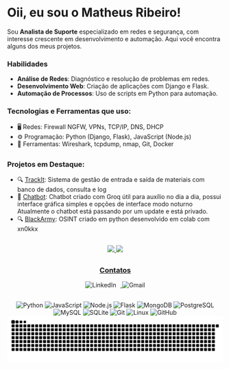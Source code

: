# Oii, eu sou o **Matheus Ribeiro!**

Sou **Analista de Suporte** especializado em redes e segurança, com interesse crescente em desenvolvimento e automação. Aqui você encontra alguns dos meus projetos.

### Habilidades
- **Análise de Redes**: Diagnóstico e resolução de problemas em redes.
- **Desenvolvimento Web**: Criação de aplicações com Django e Flask.
- **Automação de Processos**: Uso de scripts em Python para automação.

### Tecnologias e Ferramentas que uso:
- 🖥️ Redes: Firewall NGFW, VPNs, TCP/IP, DNS, DHCP
- ⚙️ Programação: Python (Django, Flask), JavaScript (Node.js)
- 🔧 Ferramentas: Wireshark, tcpdump, nmap, Git, Docker

##

### Projetos em Destaque:
- 🔍 [TrackIt](https://github.com/MatheusRibeiro0999/TrackIt): Sistema de gestão de entrada e saída de materiais com banco de dados, consulta e log  
- 🤖 [Chatbot](https://github.com/MatheusRibeiro0999/chatbot): Chatbot criado com Groq útil para auxílio no dia a dia, possui interface gráfica simples e opções de interface modo noturno Atualmente o chatbot está passando por um update e está privado.
- 🔍 [BlackArmy](https://github.com/Black-Army-Security/blackarmy-framework): OSINT criado em python desenvolvido em colab com xn0kkx

##

<div align="center">
    <a href="https://github.com/MatheusRibeiro0999">
    <img height="180cm" src="https://github-readme-stats.vercel.app/api?username=MatheusRibeiro0999&show_icons=true&theme=radical"/>
    <img height="180cm" src="https://github-readme-stats.vercel.app/api/top-langs/?username=MatheusRibeiro0999&layout=compact&theme=radical"/>
    </div>

##

<div align="center">
    <h3>Contatos</h3>
    <a href="https://linkedin.com/in/allyson-matheus-ribeiro-18993b14b/">
        <img src="https://img.icons8.com/color/48/000000/linkedin.png" alt="LinkedIn" style="display:inline-block; margin-right: 10px;"/>
    </a>
    <a href="mailto:ribeiro.amrs@gmail.com">
        <img src="https://img.icons8.com/color/48/000000/gmail-new.png" alt="Gmail" style="display:inline-block;"/>
    </a>
</div>

##
<div align="center">
    <img src="https://img.icons8.com/color/48/000000/python--v1.png" alt="Python" />
    <img src="https://img.icons8.com/color/48/000000/javascript--v1.png" alt="JavaScript" />
    <img src="https://img.icons8.com/color/48/000000/nodejs.png" alt="Node.js" />
    <img src="https://img.icons8.com/ios/50/000000/flask.png" alt="Flask" />
    <img src="https://img.icons8.com/color/48/000000/mongodb.png" alt="MongoDB" />
    <img src="https://img.icons8.com/external-flaticons-flat-flat-icons/48/000000/external-postgresql-computer-programming-flaticons-flat-flat-icons.png" alt="PostgreSQL" />
    <img src="https://img.icons8.com/color/48/000000/mysql-logo.png" alt="MySQL" />
    <img src="https://img.icons8.com/ios-filled/50/4479A1/sqlite.png" alt="SQLite" />
    <img src="https://img.icons8.com/color/48/000000/git.png" alt="Git" />
    <img src="https://img.icons8.com/color/48/000000/linux.png" alt="Linux" />
    <img src="https://img.icons8.com/color/48/000000/github.png" alt="GitHub" />
</div>

<picture>
  <source media="(prefers-color-scheme: dark)" srcset="https://raw.githubusercontent.com/MatheusRibeiro0999/MatheusRibeiro0999/output/github-contribution-grid-snake-dark.svg">
  <source media="(prefers-color-scheme: light)" srcset="https://raw.githubusercontent.com/MatheusRibeiro0999/MatheusRibeiro0999/output/github-contribution-grid-snake.svg">
  <img alt="github contribution grid snake animation" src="https://raw.githubusercontent.com/MatheusRibeiro0999/MatheusRibeiro0999/output/github-contribution-grid-snake.svg">
</picture>
